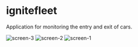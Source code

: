 # ignitefleet
Application for monitoring the entry and exit of cars.


![screen-3](https://github.com/Tiago-Dev/ignitefleet/assets/31423467/4dc3ec3e-0907-4d7c-935f-c3d50a0702b6)
![screen-2](https://github.com/Tiago-Dev/ignitefleet/assets/31423467/db5476a5-6ef6-4ee9-b501-1e217dc36b0a)
![screen-1](https://github.com/Tiago-Dev/ignitefleet/assets/31423467/6d3e1fec-383c-4bcd-8b19-b16c192887f5)
